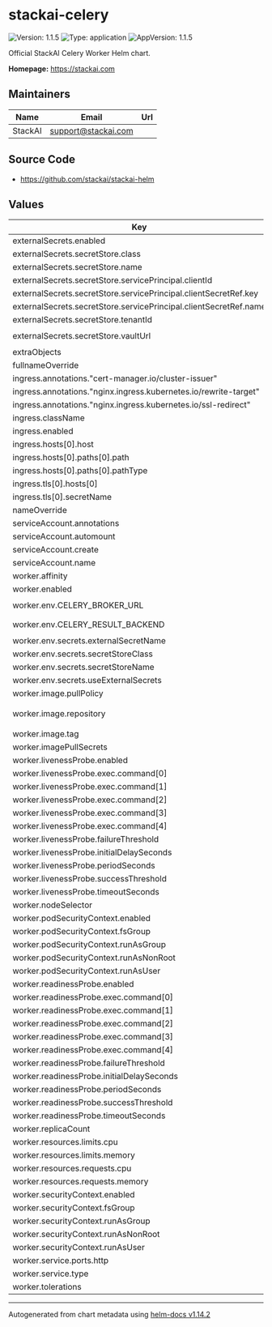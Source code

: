 # stackai-celery

![Version: 1.1.5](https://img.shields.io/badge/Version-1.1.5-informational?style=flat-square) ![Type: application](https://img.shields.io/badge/Type-application-informational?style=flat-square) ![AppVersion: 1.1.5](https://img.shields.io/badge/AppVersion-1.1.5-informational?style=flat-square)

Official StackAI Celery Worker Helm chart.

**Homepage:** <https://stackai.com>

## Maintainers

| Name | Email | Url |
| ---- | ------ | --- |
| StackAI | <support@stackai.com> |  |

## Source Code

* <https://github.com/stackai/stackai-helm>

## Values

| Key | Type | Default | Description |
|-----|------|---------|-------------|
| externalSecrets.enabled | bool | `true` |  |
| externalSecrets.secretStore.class | string | `"azure-keyvault"` |  |
| externalSecrets.secretStore.name | string | `"azure-keyvault-store"` |  |
| externalSecrets.secretStore.servicePrincipal.clientId | string | `"your-client-id"` |  |
| externalSecrets.secretStore.servicePrincipal.clientSecretRef.key | string | `"client-secret"` |  |
| externalSecrets.secretStore.servicePrincipal.clientSecretRef.name | string | `"azure-keyvault-credentials"` |  |
| externalSecrets.secretStore.tenantId | string | `"your-tenant-id"` |  |
| externalSecrets.secretStore.vaultUrl | string | `"https://your-keyvault.vault.azure.net/"` |  |
| extraObjects | list | `[]` |  |
| fullnameOverride | string | `""` |  |
| ingress.annotations."cert-manager.io/cluster-issuer" | string | `"letsencrypt-prod"` |  |
| ingress.annotations."nginx.ingress.kubernetes.io/rewrite-target" | string | `"/"` |  |
| ingress.annotations."nginx.ingress.kubernetes.io/ssl-redirect" | string | `"false"` |  |
| ingress.className | string | `"nginx"` |  |
| ingress.enabled | bool | `true` |  |
| ingress.hosts[0].host | string | `"celery.yourdomain.com"` |  |
| ingress.hosts[0].paths[0].path | string | `"/"` |  |
| ingress.hosts[0].paths[0].pathType | string | `"Prefix"` |  |
| ingress.tls[0].hosts[0] | string | `"celery.yourdomain.com"` |  |
| ingress.tls[0].secretName | string | `"celery-tls"` |  |
| nameOverride | string | `""` |  |
| serviceAccount.annotations | object | `{}` |  |
| serviceAccount.automount | bool | `true` |  |
| serviceAccount.create | bool | `true` |  |
| serviceAccount.name | string | `""` |  |
| worker.affinity | object | `{}` |  |
| worker.enabled | bool | `true` |  |
| worker.env.CELERY_BROKER_URL | string | `"redis://external-redis:6379/0"` |  |
| worker.env.CELERY_RESULT_BACKEND | string | `"redis://external-redis:6379/0"` |  |
| worker.env.secrets.externalSecretName | string | `"celery-secrets"` |  |
| worker.env.secrets.secretStoreClass | string | `"azure-keyvault"` |  |
| worker.env.secrets.secretStoreName | string | `"azure-keyvault-store"` |  |
| worker.env.secrets.useExternalSecrets | bool | `true` |  |
| worker.image.pullPolicy | string | `"IfNotPresent"` |  |
| worker.image.repository | string | `"your-acr.azurecr.io/stackai/celery-worker"` |  |
| worker.image.tag | string | `"latest"` |  |
| worker.imagePullSecrets | list | `[]` |  |
| worker.livenessProbe.enabled | bool | `true` |  |
| worker.livenessProbe.exec.command[0] | string | `"celery"` |  |
| worker.livenessProbe.exec.command[1] | string | `"-A"` |  |
| worker.livenessProbe.exec.command[2] | string | `"tasks"` |  |
| worker.livenessProbe.exec.command[3] | string | `"inspect"` |  |
| worker.livenessProbe.exec.command[4] | string | `"ping"` |  |
| worker.livenessProbe.failureThreshold | int | `3` |  |
| worker.livenessProbe.initialDelaySeconds | int | `30` |  |
| worker.livenessProbe.periodSeconds | int | `30` |  |
| worker.livenessProbe.successThreshold | int | `1` |  |
| worker.livenessProbe.timeoutSeconds | int | `10` |  |
| worker.nodeSelector | object | `{}` |  |
| worker.podSecurityContext.enabled | bool | `true` |  |
| worker.podSecurityContext.fsGroup | int | `1000` |  |
| worker.podSecurityContext.runAsGroup | int | `1000` |  |
| worker.podSecurityContext.runAsNonRoot | bool | `true` |  |
| worker.podSecurityContext.runAsUser | int | `1000` |  |
| worker.readinessProbe.enabled | bool | `true` |  |
| worker.readinessProbe.exec.command[0] | string | `"celery"` |  |
| worker.readinessProbe.exec.command[1] | string | `"-A"` |  |
| worker.readinessProbe.exec.command[2] | string | `"tasks"` |  |
| worker.readinessProbe.exec.command[3] | string | `"inspect"` |  |
| worker.readinessProbe.exec.command[4] | string | `"ping"` |  |
| worker.readinessProbe.failureThreshold | int | `3` |  |
| worker.readinessProbe.initialDelaySeconds | int | `5` |  |
| worker.readinessProbe.periodSeconds | int | `10` |  |
| worker.readinessProbe.successThreshold | int | `1` |  |
| worker.readinessProbe.timeoutSeconds | int | `5` |  |
| worker.replicaCount | int | `2` |  |
| worker.resources.limits.cpu | string | `"500m"` |  |
| worker.resources.limits.memory | string | `"512Mi"` |  |
| worker.resources.requests.cpu | string | `"200m"` |  |
| worker.resources.requests.memory | string | `"256Mi"` |  |
| worker.securityContext.enabled | bool | `true` |  |
| worker.securityContext.fsGroup | int | `1000` |  |
| worker.securityContext.runAsGroup | int | `1000` |  |
| worker.securityContext.runAsNonRoot | bool | `true` |  |
| worker.securityContext.runAsUser | int | `1000` |  |
| worker.service.ports.http | int | `8000` |  |
| worker.service.type | string | `"ClusterIP"` |  |
| worker.tolerations | list | `[]` |  |

----------------------------------------------
Autogenerated from chart metadata using [helm-docs v1.14.2](https://github.com/norwoodj/helm-docs/releases/v1.14.2)
